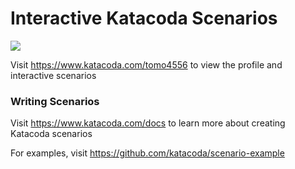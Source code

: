 # Interactive Katacoda Scenarios

[![](http://shields.katacoda.com/katacoda/tomo4556/count.svg)](https://www.katacoda.com/tomo4556 "Get your profile on Katacoda.com")

Visit https://www.katacoda.com/tomo4556 to view the profile and interactive scenarios

### Writing Scenarios
Visit https://www.katacoda.com/docs to learn more about creating Katacoda scenarios

For examples, visit https://github.com/katacoda/scenario-example
